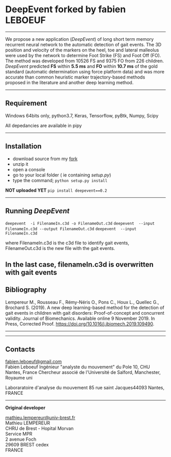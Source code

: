# DeepEvent forked by fabien LEBOEUF

---
We propose a new application (_DeepEvent_) of long short term memory recurrent neural network to the automatic detection of gait events.
The 3D position and velocity of the markers on the heel, toe and lateral malleolus were used by the network to determine Foot Strike (FS) and Foot Off (FO).
The method was developed from  10526 FS and 9375 FO from 226 children. _DeepEvent_ predicted **FS** within **5.5 ms** and **FO** within **10.7 ms** of the gold standard (automatic determination using force platform data) and was more accurate than common heuristic marker trajectory-based methods proposed in the literature and another deep learning method.

---
## Requirement


Windows 64bits only, python3.7, Keras, Tensorflow, pyBtk, Numpy, Scipy

All depedancies are available in pipy  


---
## Installation

 - download source from my [fork](https://github.com/aaa34169/deepevent)
 - unzip it
 - open a console
 - go to your local folder ( ie containing *setup.py*)
 - type the command;
 `python setup.py install`


**NOT uploaded YET** `pip install deepevent==0.2`

---
## Running _DeepEvent_
`deepevent  -i FilenameIn.c3d -o FilenameOut.c3d`
`deepevent  --input FilenameIn.c3d --output FilenameOut.c3d`
`deepevent  --input FilenameIn.c3d`

where FilenameIn.c3d is the c3d file to identify gait events, FilenameOut.c3d is the new file with the gait events.

In the last case, filenameIn.c3d is overwritten with gait events
---
## Bibliography
Lempereur M., Rousseau F., Rémy-Néris O., Pons C., Houx L., Quellec G., Brochard S. (2019). A new deep learning-based method for the detection of gait events in children with gait disorders: Proof-of-concept and concurrent validity. Journal of Biomechanics. Available online 9 November 2019. In Press, Corrected Proof. https://doi.org/10.1016/j.jbiomech.2019.109490.

---

---
## Contacts

[fabien.leboeuf@gmail.com](mailto:fabien.leboeuf@gmail.com)  
Fabien Leboeuf
Ingénieur "analyste du mouvement" du Pole 10, CHU Nantes, France
Chercheur associé de l'Université de Salford, Manchester, Royaume uni

Laboraratoire d'analyse du mouvement
85 rue saint Jacques44093 Nantes, FRANCE

--------------------
**Original developer**

[mathieu.lempereur@univ-brest.fr](mailto:mathieu.lemepreur@univ-brest.fr)  
Mathieu LEMPEREUR  
CHRU de Brest - Hopital Morvan  
Service MPR  
2 avenue Foch  
29609 BREST cedex  
FRANCE
